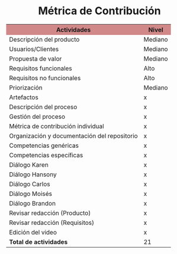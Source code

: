 ﻿<center><h1>Métrica de Contribución</h1></center>

<table align=center>  
   <tr>  
      <th bgcolor="#D18888" >Actividades</th>  
      <th bgcolor="#D18888" >Nivel</th>  
   </tr> 
    <tr>  
      <td>Descripción del producto</td>  
       <td>Mediano</td>  
   </tr> 
   <tr>  
      <td>Usuarios/Clientes</td>  
       <td>Mediano</td>  
   </tr> 
   <tr>  
      <td>Propuesta de valor</td>  
       <td>Mediano</td>  
   </tr> 
    <tr>  
      <td>Requisitos funcionales</td>  
      <td>Alto</td>  
   </tr> 
    <tr>  
      <td>Requisitos no funcionales</td>  
       <td>Alto</td>  
   </tr> 
   <tr>  
      <td>Priorización</td>  
       <td>Mediano</td>  
   </tr> 
    <tr>  
      <td>Artefactos</td>  
       <td>x</td>  
   </tr> 
     <tr>  
      <td>Descripción del proceso</td>  
        <td>x</td>  
   </tr> 
    <tr>  
      <td>Gestión del proceso</td> 
      <td>x </td>   
   </tr> 
    <tr>  
      <td>Métrica de contribución individual</td> 
      <td>x </td>   
   </tr> 
   <tr>  
      <td>Organización y documentación del repositorio</td>  
       <td>x</td>  
   </tr> 
   <tr>  
      <td>Competencias genéricas</td>  
       <td>x</td>  
   </tr> 
    <tr>  
      <td>Competencias específicas</td>  
       <td>x</td>  
   </tr> 
   <tr>  
      <td>Diálogo Karen</td>  
       <td>x</td>  
   </tr> 
    <tr>  
      <td>Diálogo Hansony</td>  
       <td>x</td>  
   </tr> 
    <tr>  
      <td>Diálogo Carlos</td>  
       <td>x</td>  
   </tr> 
    <tr>  
      <td>Diálogo Moisés</td>  
       <td>x</td>  
   </tr> 
    <tr>  
      <td>Diálogo Brandon</td>  
       <td>x</td>  
   </tr> 
     <tr>  
      <td>Revisar redacción (Producto)</td>  
       <td>x</td>  
   </tr> 
    <tr>  
      <td>Revisar redacción (Requisitos)</td>  
       <td>x</td>  
   </tr> 
    <tr>  
      <td>Edición del video</td>  
       <td>x</td>  
   </tr> 
    <tr>  
      <td><strong>Total de actividades</strong></td>  
       <td>21</td>  
   </tr> 
  </table>
<!--stackedit_data:
eyJoaXN0b3J5IjpbMTc1MTIwNDYyMCwzMDUxMTQyMTldfQ==
-->